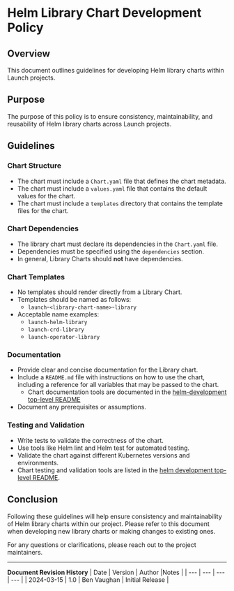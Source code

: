 # Helm Library Chart Development Policy

## Overview
This document outlines guidelines for developing Helm library charts within Launch projects.

## Purpose
The purpose of this policy is to ensure consistency, maintainability, and reusability of Helm library charts across Launch projects.

## Guidelines

### Chart Structure
* The chart must include a `Chart.yaml` file that defines the chart metadata.
* The chart must include a `values.yaml` file that contains the default values for the chart.
* The chart must include a `templates` directory that contains the template files for the chart.

### Chart Dependencies
* The library chart must declare its dependencies in the `Chart.yaml` file.
* Dependencies must be specified using the `dependencies` section.
* In general, Library Charts should **not** have dependencies.

### Chart Templates
* No templates should render directly from a Library Chart.
* Templates should be named as follows:
  * `launch`-`<library-chart-name>`-`library`
* Acceptable name examples:
  * `launch-helm-library`
  * `launch-crd-library`
  * `launch-operator-library`

### Documentation
* Provide clear and concise documentation for the Library chart.
* Include a `README.md` file with instructions on how to use the chart, including a reference for all variables that may be passed to the chart. 
  * Chart documentation tools are documented in the [helm-development top-level README](../../README.md#documentation)
* Document any prerequisites or assumptions.

### Testing and Validation
* Write tests to validate the correctness of the chart.
* Use tools like Helm lint and Helm test for automated testing.
* Validate the chart against different Kubernetes versions and environments.
* Chart testing and validation tools are listed in the [helm development top-level README](../../README.md#tools).

## Conclusion
Following these guidelines will help ensure consistency and maintainability of Helm library charts within our project. Please refer to this document when developing new library charts or making changes to existing ones.

For any questions or clarifications, please reach out to the project maintainers.

---
**Document Revision History**
| Date | Version | Author |Notes |
| --- | --- | --- | --- |
| 2024-03-15 | 1.0 | Ben Vaughan | Initial Release |
